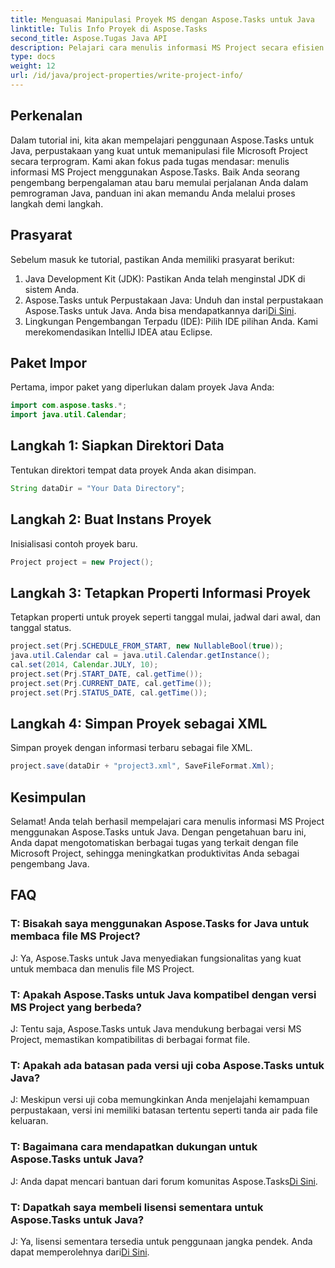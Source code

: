 ```yaml
---
title: Menguasai Manipulasi Proyek MS dengan Aspose.Tasks untuk Java
linktitle: Tulis Info Proyek di Aspose.Tasks
second_title: Aspose.Tugas Java API
description: Pelajari cara menulis informasi MS Project secara efisien menggunakan Aspose.Tasks untuk Java. Panduan langkah demi langkah untuk pengembang Java.
type: docs
weight: 12
url: /id/java/project-properties/write-project-info/
---
```

## Perkenalan
Dalam tutorial ini, kita akan mempelajari penggunaan Aspose.Tasks untuk Java, perpustakaan yang kuat untuk memanipulasi file Microsoft Project secara terprogram. Kami akan fokus pada tugas mendasar: menulis informasi MS Project menggunakan Aspose.Tasks. Baik Anda seorang pengembang berpengalaman atau baru memulai perjalanan Anda dalam pemrograman Java, panduan ini akan memandu Anda melalui proses langkah demi langkah.
## Prasyarat
Sebelum masuk ke tutorial, pastikan Anda memiliki prasyarat berikut:
1. Java Development Kit (JDK): Pastikan Anda telah menginstal JDK di sistem Anda.
2.  Aspose.Tasks untuk Perpustakaan Java: Unduh dan instal perpustakaan Aspose.Tasks untuk Java. Anda bisa mendapatkannya dari[Di Sini](https://releases.aspose.com/tasks/java/).
3. Lingkungan Pengembangan Terpadu (IDE): Pilih IDE pilihan Anda. Kami merekomendasikan IntelliJ IDEA atau Eclipse.

## Paket Impor
Pertama, impor paket yang diperlukan dalam proyek Java Anda:
```java
import com.aspose.tasks.*;
import java.util.Calendar;
```

## Langkah 1: Siapkan Direktori Data
Tentukan direktori tempat data proyek Anda akan disimpan.
```java
String dataDir = "Your Data Directory";
```
## Langkah 2: Buat Instans Proyek
Inisialisasi contoh proyek baru.
```java
Project project = new Project();
```
## Langkah 3: Tetapkan Properti Informasi Proyek
Tetapkan properti untuk proyek seperti tanggal mulai, jadwal dari awal, dan tanggal status.
```java
project.set(Prj.SCHEDULE_FROM_START, new NullableBool(true));
java.util.Calendar cal = java.util.Calendar.getInstance();
cal.set(2014, Calendar.JULY, 10);
project.set(Prj.START_DATE, cal.getTime());
project.set(Prj.CURRENT_DATE, cal.getTime());
project.set(Prj.STATUS_DATE, cal.getTime());
```
## Langkah 4: Simpan Proyek sebagai XML
Simpan proyek dengan informasi terbaru sebagai file XML.
```java
project.save(dataDir + "project3.xml", SaveFileFormat.Xml);
```

## Kesimpulan
Selamat! Anda telah berhasil mempelajari cara menulis informasi MS Project menggunakan Aspose.Tasks untuk Java. Dengan pengetahuan baru ini, Anda dapat mengotomatiskan berbagai tugas yang terkait dengan file Microsoft Project, sehingga meningkatkan produktivitas Anda sebagai pengembang Java.
## FAQ
### T: Bisakah saya menggunakan Aspose.Tasks for Java untuk membaca file MS Project?
J: Ya, Aspose.Tasks untuk Java menyediakan fungsionalitas yang kuat untuk membaca dan menulis file MS Project.
### T: Apakah Aspose.Tasks untuk Java kompatibel dengan versi MS Project yang berbeda?
J: Tentu saja, Aspose.Tasks untuk Java mendukung berbagai versi MS Project, memastikan kompatibilitas di berbagai format file.
### T: Apakah ada batasan pada versi uji coba Aspose.Tasks untuk Java?
J: Meskipun versi uji coba memungkinkan Anda menjelajahi kemampuan perpustakaan, versi ini memiliki batasan tertentu seperti tanda air pada file keluaran.
### T: Bagaimana cara mendapatkan dukungan untuk Aspose.Tasks untuk Java?
 J: Anda dapat mencari bantuan dari forum komunitas Aspose.Tasks[Di Sini](https://forum.aspose.com/c/tasks/15).
### T: Dapatkah saya membeli lisensi sementara untuk Aspose.Tasks untuk Java?
 J: Ya, lisensi sementara tersedia untuk penggunaan jangka pendek. Anda dapat memperolehnya dari[Di Sini](https://purchase.aspose.com/temporary-license/).